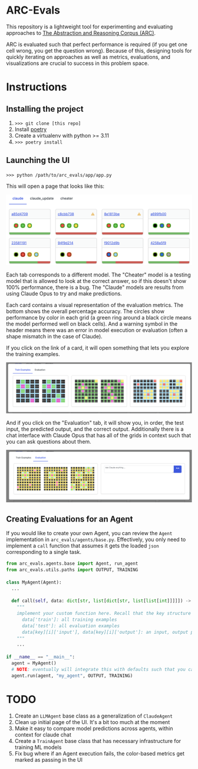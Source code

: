 # ARC-Evals

This repository is a lightweight tool for experimenting and evaluating approaches to [The Abstraction and Reasoning Corpus (ARC)](https://github.com/fchollet/ARC/).

ARC is evaluated such that perfect performance is required (if you get one cell wrong, you get the question wrong). Because of this, designing tools for quickly iterating on approaches as well as metrics, evaluations, and visualizations are crucial to success in this problem space.

# Instructions

## Installing the project

1. `>>> git clone [this repo]`
2. Install [poetry](https://python-poetry.org/)
3. Create a virtualenv with python >= 3.11
4. `>>> poetry install`

## Launching the UI

`>>> python /path/to/arc_evals/app/app.py`

This will open a page that looks like this:

<img alt="Home Page" src="imgs/home_page.png">

Each tab corresponds to a different model. The "Cheater" model is a testing model that is allowed to look at the correct answer, so if this doesn't show 100% performance, there is a bug. The "Claude" models are results from using Claude Opus to try and make predictions.

Each card contains a visual representation of the evaluation metrics. The bottom shows the overall percentage accuracy. The circles show performance by color in each grid (a green ring around a black circle means the model performed well on black cells). And a warning symbol in the header means there was an error in model execution or evaluation (often a shape mismatch in the case of Claude).

If you click on the link of a card, it will open something that lets you explore the training examples.

<img alt="Training Examples" src="imgs/train_examples.png">

And if you click on the "Evaluation" tab, it will show you, in order, the test input, the predicted output, and the correct output. Additionally there is a chat interface with Claude Opus that has all of the grids in context such that you can ask questions about them.

<img alt="Evaluation" src="imgs/eval_claude.png">

## Creating Evaluations for an Agent

If you would like to create your own Agent, you can review the `Agent` implementation in `arc_evals/agents/base.py`. Effectively, you only need to implement a `call` function that assumes it gets the loaded `json` corresponding to a single task.

```python
from arc_evals.agents.base import Agent, run_agent
from arc_evals.utils.paths import OUTPUT, TRAINING

class MyAgent(Agent):
  ...

  def call(self, data: dict[str, list[dict[str, list[list[int]]]]]) -> list[list[int]]]:
    """
    implement your custom function here. Recall that the key structure of `data` is:
      data['train']: all training examples
      data['test']: all evaluation examples
      data[key][i]['input'], data[key][i]['output']: an input, output pair for the task
    """
    ...

if __name__ == "__main__":
  agent = MyAgent()
  # NOTE: eventually will integrate this with defaults such that you can just execute agent.run()
  agent.run(agent, "my_agent", OUTPUT, TRAINING)
```

# TODO

1. Create an `LLMAgent` base class as a generalization of `ClaudeAgent`
2. Clean up initial page of the UI. It's a bit too much at the moment
3. Make it easy to compare model predictions across agents, within context for claude chat
4. Create a `TrainAgent` base class that has necessary infrastructure for training ML models
5. Fix bug where if an Agent execution fails, the color-based metrics get marked as passing in the UI

